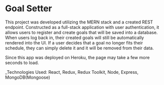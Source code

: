 # Goal Setter

This project was developed utilizing the MERN stack and a created REST endpoint. Constructed as a full-stack application with user authentication, it allows users to register and create goals that will be saved into a database. When users log back in, their created goals will still be automatically rendered into the UI.
If a user decides that a goal no longer fits their schedule, they can simply delete it and it will be removed from their data. 

Since this app was deployed on Heroku, the page may take a few more seconds to load.

_Technologies Used: React, Redux, Redux Toolkit, Node, Express, MongoDB(Mongoose)
